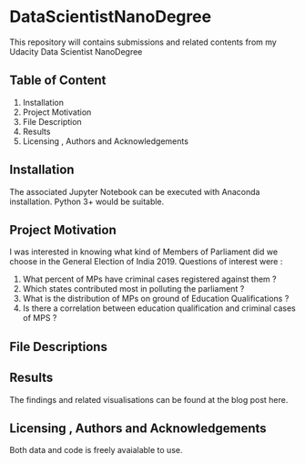 # DataScientistNanoDegree
This repository will contains submissions and related contents from my  Udacity Data Scientist NanoDegree

## Table of Content
1. Installation
2. Project Motivation
3. File Description
4. Results
5. Licensing , Authors and Acknowledgements

## Installation

The associated Jupyter Notebook can be executed with Anaconda installation. Python 3+ would be suitable.

## Project Motivation 

I was interested in knowing what kind of Members of Parliament did we choose in the General Election of India 2019.
Questions of interest were :

1. What percent of MPs have criminal cases registered against them ?
2. Which states contributed most in polluting the parliament ?
3. What is the distribution of MPs on ground of Education Qualifications ? 
4. Is there a correlation between education qualification and criminal cases of MPS ?

## File Descriptions

## Results

The findings and related visualisations can be found at the blog post here.

## Licensing , Authors and Acknowledgements

Both data and code is freely avaialable to use.



